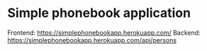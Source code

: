 # Simple phonebook application

Frontend: <https://simplephonebookapp.herokuapp.com/>
Backend: <https://simplephonebookapp.herokuapp.com/api/persons>
